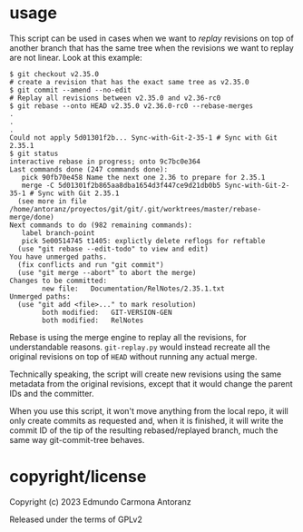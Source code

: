 # usage

This script can be used in cases when we want to _replay_
revisions on top of another branch that has the same tree
when the revisions we want to replay are not linear.
Look at this example:

```
$ git checkout v2.35.0
# create a revision that has the exact same tree as v2.35.0
$ git commit --amend --no-edit
# Replay all revisions between v2.35.0 and v2.36-rc0
$ git rebase --onto HEAD v2.35.0 v2.36.0-rc0 --rebase-merges
.
.
.
Could not apply 5d01301f2b... Sync-with-Git-2-35-1 # Sync with Git 2.35.1
$ git status
interactive rebase in progress; onto 9c7bc0e364
Last commands done (247 commands done):
   pick 90fb70e458 Name the next one 2.36 to prepare for 2.35.1
   merge -C 5d01301f2b865aa8dba1654d3f447ce9d21db0b5 Sync-with-Git-2-35-1 # Sync with Git 2.35.1
  (see more in file /home/antoranz/proyectos/git/git/.git/worktrees/master/rebase-merge/done)
Next commands to do (982 remaining commands):
   label branch-point
   pick 5e00514745 t1405: explictly delete reflogs for reftable
  (use "git rebase --edit-todo" to view and edit)
You have unmerged paths.
  (fix conflicts and run "git commit")
  (use "git merge --abort" to abort the merge)
Changes to be committed:
        new file:   Documentation/RelNotes/2.35.1.txt
Unmerged paths:
  (use "git add <file>..." to mark resolution)
        both modified:   GIT-VERSION-GEN
        both modified:   RelNotes
```

Rebase is using the merge engine to replay all the revisions, for understandable reasons.
`git-replay.py` would instead recreate all the original revisions on top of `HEAD` without
running any actual merge.

Technically speaking, the script will create new revisions using the same metadata from the
original revisions, except that it would change the parent IDs and the committer.

When you use this script, it won't move anything from the local repo, it will only
create commits as requested and, when it is finished, it will write the commit ID of the
tip of the resulting rebased/replayed branch, much the same way git-commit-tree behaves.

# copyright/license

Copyright (c) 2023 Edmundo Carmona Antoranz

Released under the terms of GPLv2
